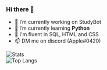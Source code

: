### Hi there 👋

- 🔭 I’m currently working on StudyBot
- 🌱 I’m currently learning **Python**
- 🌟 I'm fluent in SQL, HTML and CSS
- 📫 DM me on discord (Apple#0420)

![Stats](https://github-readme-stats.vercel.app/api?username=thetottyapple&show_icons=true&theme=radical)  
![Top Langs](https://github-readme-stats.vercel.app/api/top-langs/?username=thetottyapple&hide=css&layout=compact&theme=radical) 
